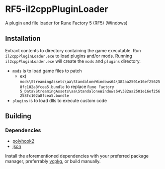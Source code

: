 # RF5-il2cppPluginLoader
 A plugin and file loader for Rune Factory 5 (RF5) (Windows)
## Installation
Extract contents to directory containing the game executable. Run ``il2cppPluginLoader.exe`` to load plugins and/or mods. Running ``il2cppPluginLoader.exe`` will create the ``mods`` and ``plugins`` directory.  
- ``mods`` is to load game files to patch
  -   ex) ``mods\StreamingAssets\aa\StandaloneWindows64\382aa2501e16ef256258fc102a8fcea5.bundle`` to replace ``Rune Factory 5_Data\StreamingAssets\aa\StandaloneWindows64\382aa2501e16ef256258fc102a8fcea5.bundle``
- ``plugins`` is to load dlls to execute custom code
## Building
### Dependencies
- [polyhook2](https://github.com/stevemk14ebr/PolyHook_2_0)
- [json](https://github.com/nlohmann/json)

Install the aforementioned dependencies with your preferred package manager, preferrably [vcpkg](https://github.com/microsoft/vcpkg), or build manually.
